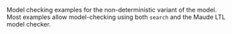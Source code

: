 Model checking examples for the non-deterministic variant of the model.
Most examples allow model-checking using both `search` and the Maude LTL model checker.